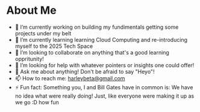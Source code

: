 # About Me




- 🔭 I’m currently working on building my fundimentals getting some projects under my belt
- 🌱 I’m currently learning learning Cloud Computing and re-introducing myself to the 2025 Tech Space
- 👯 I’m looking to collaborate on anything that's a good learning oppritunity!
- 🤔 I’m looking for help with whatever pointers or insights one could offer!
- 💬 Ask me about anything! Don't be afraid to say "Heyo"!
- 📫 How to reach me: harleybeta@gmail.com
- ⚡ Fun fact: Something you, I and Bill Gates have in common is: We have no idea what were really doing! Just, like everyone were making it up as we go :D how fun

